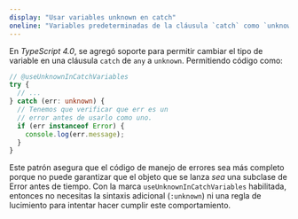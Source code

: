 ```yaml
---
display: "Usar variables unknown en catch"
oneline: "Variables predeterminadas de la cláusula `catch` como `unknown` en lugar de `any`."
---
```

 
En *TypeScript 4.0*, se agregó soporte para permitir cambiar el tipo de variable en una cláusula `catch` de `any` a `unknown`. Permitiendo código como:

```ts twoslash
// @useUnknownInCatchVariables
try {
  // ...
} catch (err: unknown) {
  // Tenemos que verificar que err es un
  // error antes de usarlo como uno.
  if (err instanceof Error) {
    console.log(err.message);
  }
}
```

Este patrón asegura que el código de manejo de errores sea más completo porque no puede garantizar que el objeto que se lanza *sea* una subclase de Error antes de tiempo. Con la marca `useUnknownInCatchVariables` habilitada, entonces no necesitas la sintaxis adicional (`:unknown`) ni una regla de lucimiento para intentar hacer cumplir este comportamiento.